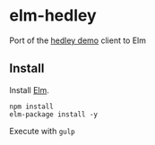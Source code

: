 # elm-hedley

Port of the [hedley demo](http://hedley-demo.gizra.com/) client to Elm

## Install

Install [Elm](http://elm-lang.org/install).

```
npm install
elm-package install -y
```

Execute with `gulp`

